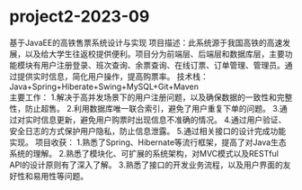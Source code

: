 # project2-2023-09
基于JavaEE的高铁售票系统设计与实现
项目描述：此系统源于我国高铁的高速发展，以及给大学生往返校提供便利。项目分为前端层、后端层和数据库层，主要功能模块有用户注册登录、班次查询、余票查询、在线订票、订单管理、管理员。通过提供实时信息，简化用户操作，提高购票率。
技术栈：Java+Spring+Hiberate+Swing+MySQL+Git+Maven         
主要工作：
1.解决于高并发场景下的用户注册问题，以及确保数据的一致性和完整性，防止超售。
2.利用数据库唯一联合索引，避免了用户重复下单的问题。
3.通过对实时信息更新，避免用户购票时出现信息不准确的情况。
4.通过用户验证、安全日志的方式保护用户隐私，防止信息泄露。
5.通过相关接口的设计完成功能实现。
项目收获：
1.熟悉了Spring、Hibernate等流行框架，提高了对Java生态系统的理解。
2.熟悉了模块化、可扩展的系统架构，对MVC模式以及RESTful API的设计原则有了深入了解。
3.熟悉了接口的开发业务流程，以及用户界面的友好性和易用性等问题。
